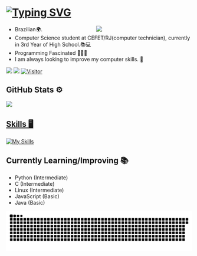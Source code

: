 # [![Typing SVG](https://readme-typing-svg.herokuapp.com/?lines=Olá!+Me+chamo+Victor+Kauã,++sejam+bem-vindos!👋;Hello!+My+name+is+Victor+Kauã,++welcome!👋&size=16&color=159fad&duration=7500&font=consolas)](https://git.io/typing-svg) <br>

<img src="https://media4.giphy.com/media/qgQUggAC3Pfv687qPC/giphy.gif" width="260" align="right">
<ul>
  <li> Brazilian🌍.</li>
  <li> Computer Science student at CEFET/RJ(computer technician), currently in 3rd Year of High School.📚💻 </li>
  <li> Programming Fascinated 👨🏻‍💻 </li>
  <li> I am always looking to improve my computer skills. 🦾 </li>
</ul>

  <a href = "mailto:victorkauamartinsnun@gmail.com"><img src="https://img.shields.io/badge/-Gmail-%23333?style=for-the-badge&logo=gmail&logoColor=white" target="_blank"></a>
     <a href="https://www.linkedin.com/in/victor-kauã-martins-16877420a/" target="_blank"><img src="https://img.shields.io/badge/-LinkedIn-%230077B5?style=for-the-badge&logo=linkedin&logoColor=white" target="_blank"></a> 
  [![Visitor](https://visitor-badge.laobi.icu/badge?page_id=victor-kaua)](https://github.com/victor-kaua)

## GitHub Stats ⚙️
<div align="left">
  <a href="https://github.com/victor-kaua">
  <img height="150em" src="https://github-readme-stats.vercel.app/api/top-langs/?username=victor-kaua&layout=compact&langs_count=7&theme=radical"/>
</div>

## Skills 🖥️
  [![My Skills](https://skillicons.dev/icons?i=py,html,css,php,c,cs,cpp,java,javascript,postgres)](https://skillicons.dev)

## Currently Learning/Improving 📚
<ul>
  <li> Python (Intermediate) </li>
  <li> C (Intermediate) </li>
  <li> Linux (Intermediate) </li>
  <li> JavaScript (Basic) </li>
  <li> Java (Basic) </li>
</ul>

![Snake animation](https://github.com/victor-kaua/victor-kaua/blob/output/github-contribution-grid-snake.svg)
